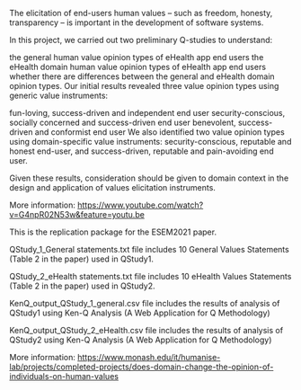 The elicitation of end-users human values – such as freedom, honesty, transparency – is important in the development of software systems.

In this project, we carried out two preliminary Q-studies to understand:

the general human value opinion types of eHealth app end users
the eHealth domain human value opinion types of eHealth app end users
whether there are differences between the general and eHealth domain opinion types.
Our initial results revealed three value opinion types using generic value instruments:

fun-loving, success-driven and independent end user
security-conscious, socially concerned and success-driven end user
benevolent, success-driven and conformist end user
We also identified two value opinion types using domain-specific value instruments: security-conscious, reputable and honest end-user, and success-driven, reputable and pain-avoiding end user.

Given these results, consideration should be given to domain context in the design and application of values elicitation instruments.

More information: https://www.youtube.com/watch?v=G4npR02N53w&feature=youtu.be


This is the replication package for the ESEM2021 paper.

QStudy_1_General statements.txt file includes 10 General Values Statements (Table 2 in the paper) used in QStudy1.

QStudy_2_eHealth statements.txt file includes 10 eHealth Values Statements (Table 2 in the paper) used in QStudy2.

KenQ_output_QStudy_1_general.csv file includes the results of analysis of QStudy1 using Ken-Q Analysis (A Web Application for Q Methodology)

KenQ_output_QStudy_2_eHealth.csv file includes the results of analysis of QStudy2 using Ken-Q Analysis (A Web Application for Q Methodology)

More information: https://www.monash.edu/it/humanise-lab/projects/completed-projects/does-domain-change-the-opinion-of-individuals-on-human-values
